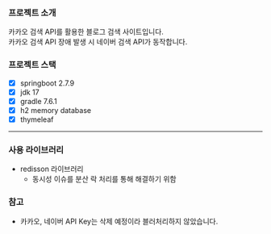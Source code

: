### 프로젝트 소개
카카오 검색 API를 활용한 블로그 검색 사이트입니다.  
카카오 검색 API 장애 발생 시 네이버 검색 API가 동작합니다.

### 프로젝트 스택
- [x] springboot 2.7.9
- [x] jdk 17
- [x] gradle 7.6.1
- [x] h2 memory database
- [x] thymeleaf
----
### 사용 라이브러리
- redisson 라이브러리
  - 동시성 이슈를 분산 락 처리를 통해 해결하기 위함 

### 참고
- 카카오, 네이버 API Key는 삭제 예정이라 블러처리하지 않았습니다.